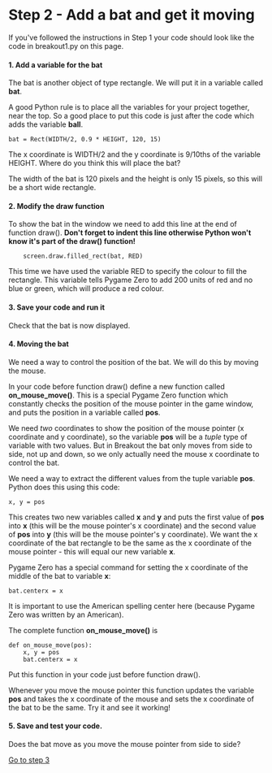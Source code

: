 # Step 2 - Add a bat and get it moving

If you've followed the instructions in Step 1 your code should look like the code in breakout1.py on this page.

#### 1. Add a variable for the bat

The bat is another object of type rectangle. We will put it in a variable called **bat**.

A good Python rule is to place all the variables for your project together, near the top. So a good place to put this code is just after the code which adds the variable **ball**.
```
bat = Rect(WIDTH/2, 0.9 * HEIGHT, 120, 15)
```
The x coordinate is WIDTH/2 and the y coordinate is 9/10ths of the variable HEIGHT. Where do you think this will place the bat? 

The width of the bat is 120 pixels and the height is only 15 pixels, so this will be a short wide rectangle.

#### 2. Modify the draw function

To show the bat in the window we need to add this line at the end of function draw(). **Don't forget to indent this line otherwise Python won't know it's part of the draw() function!**
```
    screen.draw.filled_rect(bat, RED)
```
This time we have used the variable RED to specify the colour to fill the rectangle. This variable tells Pygame Zero to add 200 units of red and no blue or green, which will produce a red colour.

#### 3. Save your code and run it

Check that the bat is now displayed.

#### 4. Moving the bat

We need a way to control the position of the bat. We will do this by moving the mouse.

In your code before function draw() define a new function called **on_mouse_move()**. This is a special Pygame Zero function which constantly checks the position of the mouse pointer in the game window, and puts the position in a variable called **pos**.

We need *two* coordinates to show the position of the mouse pointer (x coordinate and y coordinate), so the variable **pos** will be a *tuple* type of variable with two values. But in Breakout the bat only moves from side to side, not up and down, so we only actually need the mouse x coordinate to control the bat. 

We need a way to extract the different values from the tuple variable **pos**. Python does this using this code:
```
x, y = pos
```
This creates two new variables called **x** and **y** and puts the first value of **pos** into **x** (this will be the mouse pointer's x coordinate) and the second value of **pos** into **y** (this will be the mouse pointer's y coordinate). We want the x coordinate of the bat rectangle to be the same as the x coordinate of the mouse pointer - this will equal our new variable **x**. 

Pygame Zero has a special command for setting the x coordinate of the middle of the bat to variable **x**:
```
bat.centerx = x
```

It is important to use the American spelling center here (because Pygame Zero was written by an American).

The complete function **on_mouse_move()** is
```
def on_mouse_move(pos):
    x, y = pos
    bat.centerx = x
```

Put this function in your code just before function draw().

Whenever you move the mouse pointer this function updates the variable **pos** and takes the x coordinate of the mouse and sets the x coordinate of the bat to be the same. Try it and see it working!

#### 5. Save and test your code.

Does the bat move as you move the mouse pointer from side to side?

[Go to step 3](../step03-move_the_ball)
